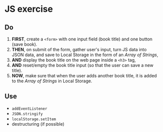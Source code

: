 # JS exercise

## Do
1. **FIRST**, create a `<form>` with one input field (book title) and one button (save book).
1. **THEN**, on submit of the form, gather user's input, turn JS data into JSON data, and save to Local Storage in the form of an *Array of Strings*,
1. **AND** display the book title on the web page inside a `<h3>` tag,
1. **AND** reset/empty the book title input (so that the user can save a new title).
1. **NOW**, make sure that when the user adds another book title, it is added to the *Array of Strings* in Local Storage.

## Use
- `addEventListener`
- `JSON.stringify`
- `localStorage.setItem`
- destructuring (if possible)